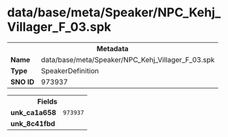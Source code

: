 <h1>data/base/meta/Speaker/NPC_Kehj_Villager_F_03.spk</h1><table><tr><th colspan="100%">Metadata</th></tr><tr><td><b>Name</b></td><td>data/base/meta/Speaker/NPC_Kehj_Villager_F_03.spk</td></tr><tr><td><b>Type</b></td><td>SpeakerDefinition</td></tr><tr><td><b>SNO ID</b></td><td>973937</td></tr></table>

<table><tr><th colspan="100%">Fields</th></tr><tr><td><b>unk_ca1a658</b></td><td><code>973937</code></td></tr><tr><td><b>unk_8c41fbd</b></td><td></td></tr></table>

